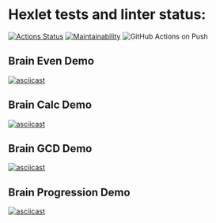 # Hexlet tests and linter status:
[![Actions Status](https://github.com/amiskov/python-project-lvl1/workflows/hexlet-check/badge.svg)](https://github.com/amiskov/python-project-lvl1/actions)
[![Maintainability](https://api.codeclimate.com/v1/badges/a99a88d28ad37a79dbf6/maintainability)](https://codeclimate.com/github/codeclimate/codeclimate/maintainability)
![GitHub Actions on Push](https://github.com/amiskov/python-project-lvl1/actions/workflows/push.yml/badge.svg)

## Brain Even Demo
[![asciicast](https://asciinema.org/a/D0c1gW8oTYutGWsfWde43YCUK.svg)](https://asciinema.org/a/D0c1gW8oTYutGWsfWde43YCUK)

## Brain Calc Demo
[![asciicast](https://asciinema.org/a/5goyrEOzFyw6jhkTbvOYhLYWq.svg)](https://asciinema.org/a/5goyrEOzFyw6jhkTbvOYhLYWq)

## Brain GCD Demo
[![asciicast](https://asciinema.org/a/RT8U1sZj9IYFDKqblEk2K6T0E.svg)](https://asciinema.org/a/RT8U1sZj9IYFDKqblEk2K6T0E)

## Brain Progression Demo
[![asciicast](https://asciinema.org/a/lzWpw9iiBMi2kh5k7QjaJOQyi.svg)](https://asciinema.org/a/lzWpw9iiBMi2kh5k7QjaJOQyi)